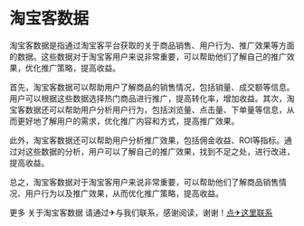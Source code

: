 # 淘宝客数据

淘宝客数据是指通过淘宝客平台获取的关于商品销售、用户行为、推广效果等方面的数据。这些数据对于淘宝客用户来说非常重要，可以帮助他们了解自己的推广效果，优化推广策略，提高收益。

首先，淘宝客数据可以帮助用户了解商品的销售情况，包括销量、成交额等信息。用户可以根据这些数据选择热门商品进行推广，提高转化率，增加收益。其次，淘宝客数据还可以帮助用户分析用户行为，包括浏览量、点击量、下单量等信息，从而更好地了解用户的需求，优化推广内容和方式，提高推广效果。

此外，淘宝客数据还可以帮助用户分析推广效果，包括佣金收益、ROI等指标。通过对这些数据的分析，用户可以了解自己的推广效果，找到不足之处，进行改进，提高收益。

总之，淘宝客数据对于淘宝客用户来说非常重要，可以帮助他们了解商品销售情况、用户行为以及推广效果，从而优化推广策略，提高收益。

更多 关于淘宝客数据 请通过✈与我们联系，感谢阅读，谢谢！[点✈这里联系](https://b.k02.cc)